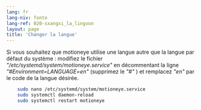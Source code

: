 ```yaml
---
lang: fr
lang-niv: fonto
lang-ref: 020-sxangxi_la_lingvon
layout: page
title: 'Changer la langue'
---
```


Si vous souhaitez que motioneye utilise une langue autre que la langue par défaut du système : modifiez le fichier _"/etc/systemd/system/motioneye.service"_ en décommentant la ligne _"#Environment=LANGUAGE=en"_ (supprimez le _"#"_ ) et remplacez _"en"_ par le code de la langue désirée.

```bash
    sudo nano /etc/systemd/system/motioneye.service
    sudo systemctl daemon-reload
    sudo systemctl restart motioneye
```

